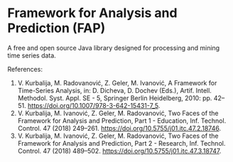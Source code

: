 # Framework for Analysis and Prediction (FAP)

A free and open source Java library designed for processing and mining time series data.

References:
1. V. Kurbalija, M. Radovanović, Z. Geler, M. Ivanović, A Framework for Time-Series Analysis, in: D. Dicheva, D. Dochev (Eds.), Artif. Intell. Methodol. Syst. Appl. SE - 5, Springer Berlin Heidelberg, 2010: pp. 42–51. https://doi.org/10.1007/978-3-642-15431-7_5.
2. V. Kurbalija, M. Ivanović, Z. Geler, M. Radovanović, Two Faces of the Framework for Analysis and Prediction, Part 1 - Education, Inf. Technol. Control. 47 (2018) 249–261. https://doi.org/10.5755/j01.itc.47.2.18746.
3. V. Kurbalija, M. Ivanović, Z. Geler, M. Radovanović, Two Faces of the Framework for Analysis and Prediction, Part 2 - Research, Inf. Technol. Control. 47 (2018) 489–502. https://doi.org/10.5755/j01.itc.47.3.18747.
